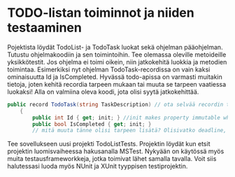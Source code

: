 # TODO-listan toiminnot ja niiden testaaminen

Pojektista löydät TodoList- ja TodoTask luokat sekä ohjelman pääohjelman. Tutustu ohjelmakoodiin ja sen toimintoihin. Tee olemassa oleville metoideille yksikkötestit. Jos ohjelma ei toimi oikein, niin jatkokehitä luokkia ja metodien toimintaa. Esimerkiksi nyt ohjelman TodoTask-recordissa on vain kaksi ominaisuutta Id ja IsCompleted. Hyvässä todo-apissa on varmasti muitakin tietoja, joten kehitä recordia tarpeen mukaan tai muuta se tarpeen vaatiessa luokaksi! Alla on valmiina oleva koodi, jota olisi syytä jatkokehittää.
```c#
public record TodoTask(string TaskDescription) // ota selvää recordin toiminnasta
    {
        public int Id { get; init; } //init makes property immutable which means you cannot change value with set afterwards.
        public bool IsCompleted { get; init; }
        // mitä muuta tänne olisi tarpeen lisätä? Olisivatko deadline, tehtävän kuvaus ym. hyödyllisiä.


```

Tee sovellukseen uusi projekti TodoListTests. Projektin löydät kun etsit projektin luomisvaiheessa hakusanalla MSTest. Nykyään on käytössä myös muita testausframeworkkeja, jotka toimivat lähet samalla tavalla. Voit siis halutessasi luoda myös NUnit ja XUnit tyyppisen testiprojektin. 


